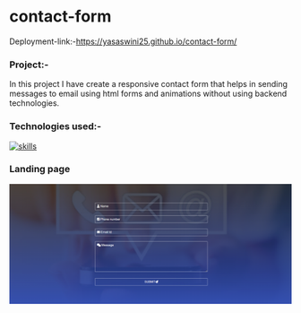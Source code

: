 # contact-form
Deployment-link:-https://yasaswini25.github.io/contact-form/
### Project:-
In this project I have create a responsive contact form that helps in sending messages to email using html forms and animations without using backend technologies.
### Technologies used:-
[![skills](https://skillicons.dev/icons?i=html,css)](https://skillicons.dev)
### Landing page
![landing](https://github.com/Yasaswini25/contact-form/blob/main/Screenshot%202023-07-22%20000644.png)

